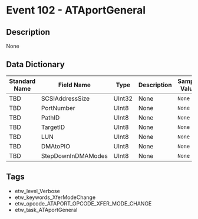 # Event 102 - ATAportGeneral

## Description
None

## Data Dictionary
|Standard Name|Field Name|Type|Description|Sample Value|
|---|---|---|---|---|
|TBD|SCSIAddressSize|UInt32|None|`None`|
|TBD|PortNumber|UInt8|None|`None`|
|TBD|PathID|UInt8|None|`None`|
|TBD|TargetID|UInt8|None|`None`|
|TBD|LUN|UInt8|None|`None`|
|TBD|DMAtoPIO|UInt8|None|`None`|
|TBD|StepDownInDMAModes|UInt8|None|`None`|

## Tags
* etw_level_Verbose
* etw_keywords_XferModeChange
* etw_opcode_ATAPORT_OPCODE_XFER_MODE_CHANGE
* etw_task_ATAportGeneral